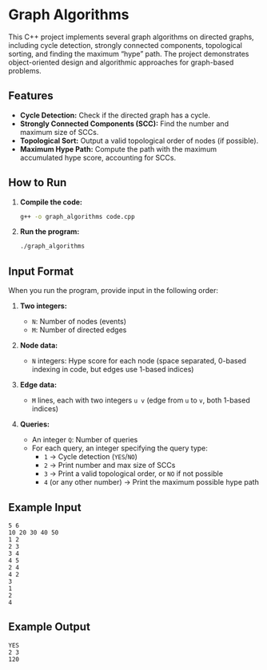 # Graph Algorithms

This C++ project implements several graph algorithms on directed graphs, including cycle detection, strongly connected components, topological sorting, and finding the maximum “hype” path. The project demonstrates object-oriented design and algorithmic approaches for graph-based problems.

## Features

- **Cycle Detection:** Check if the directed graph has a cycle.
- **Strongly Connected Components (SCC):** Find the number and maximum size of SCCs.
- **Topological Sort:** Output a valid topological order of nodes (if possible).
- **Maximum Hype Path:** Compute the path with the maximum accumulated hype score, accounting for SCCs.

## How to Run

1. **Compile the code:**
   ```sh
   g++ -o graph_algorithms code.cpp
   ```

2. **Run the program:**
   ```sh
   ./graph_algorithms
   ```

## Input Format

When you run the program, provide input in the following order:

1. **Two integers:**  
   - `N`: Number of nodes (events)  
   - `M`: Number of directed edges  

2. **Node data:**  
   - `N` integers: Hype score for each node (space separated, 0-based indexing in code, but edges use 1-based indices)

3. **Edge data:**  
   - `M` lines, each with two integers `u v` (edge from `u` to `v`, both 1-based indices)

4. **Queries:**  
   - An integer `Q`: Number of queries  
   - For each query, an integer specifying the query type:
     - `1` → Cycle detection (`YES`/`NO`)
     - `2` → Print number and max size of SCCs
     - `3` → Print a valid topological order, or `NO` if not possible
     - `4` (or any other number) → Print the maximum possible hype path

## Example Input

```
5 6
10 20 30 40 50
1 2
2 3
3 4
4 5
2 4
4 2
3
1
2
4
```

## Example Output

```
YES
2 3
120
```
